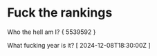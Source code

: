 # Fuck the rankings

Who the hell am I?
{ 5539592 }

What fucking year is it?
[ 2024-12-08T18:30:00Z ]
